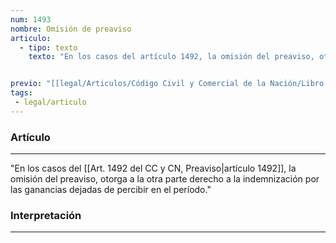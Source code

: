 ```yaml
---
num: 1493
nombre: Omisión de preaviso
articulo: 
  - tipo: texto
    texto: "En los casos del artículo 1492, la omisión del preaviso, otorga a la otra parte derecho a la indemnización por las ganancias dejadas de percibir en el período."


previo: "[[legal/Articulos/Código Civil y Comercial de la Nación/Libro Tercero/Título 4/Capítulo 17/Capítulo 17, Agencia.md|Capítulo 17, Agencia]]"
tags: 
 - legal/articulo
---
```

### Artículo
---
"En los casos del [[Art. 1492 del CC y CN, Preaviso|artículo 1492]], la omisión del preaviso, otorga a la otra parte derecho a la indemnización por las ganancias dejadas de percibir en el período."

### Interpretación
---
